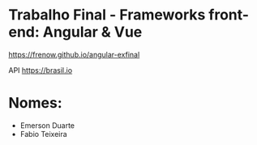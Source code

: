 # Trabalho Final - Frameworks front-end: Angular & Vue 

https://frenow.github.io/angular-exfinal


API https://brasil.io

# Nomes:
- Emerson Duarte
- Fabio Teixeira